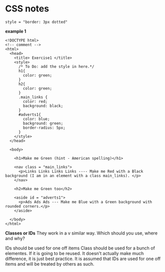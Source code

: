 # CSS notes

```
style = "border: 3px dotted"
```

**example 1**
```
<!DOCTYPE html>
<!-- comment -->
<html>
  <head>
    <title> Exercise1 </title>
    <style>
      /* To Do: add the style in here.*/
      h1{
        color: green;
      }
      h2{
        color: green;
      }
      .main_links {
        color: red;
        background: black;
      }
      #adverts1{
        color: blue;
        background: green;
        border-radius: 5px;
      }
    </style>
  </head>

  <body>

    <h1>Make me Green (hint - American spelling)</h1>

    <nav class = "main_links">
      <p>Links Links Links Links ---- Make me Red with a Black background (I am in an element with a class main_links). </p>
    </nav>

    <h2>Make me Green too</h2>

    <aside id = "adverts1">
      <p>Ads Ads Ads --- Make me Blue with a Green background with rounded corners.</p>
    </aside>

  </body>
</html>
```

**Classes or IDs**
They work in a v similar way. Which should you use, where and why?

IDs should be used for one off items
Class should be used for a bunch of elementes. If it is going to be reused.
It doesn't actually make much difference, it is just best practice. It is assumed that IDs are used for one off items and will be treated by others as such.
